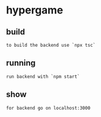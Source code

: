 # hypergame

## build

    to build the backend use `npx tsc`

## running

    run backend with `npm start`

## show

    for backend go on localhost:3000
